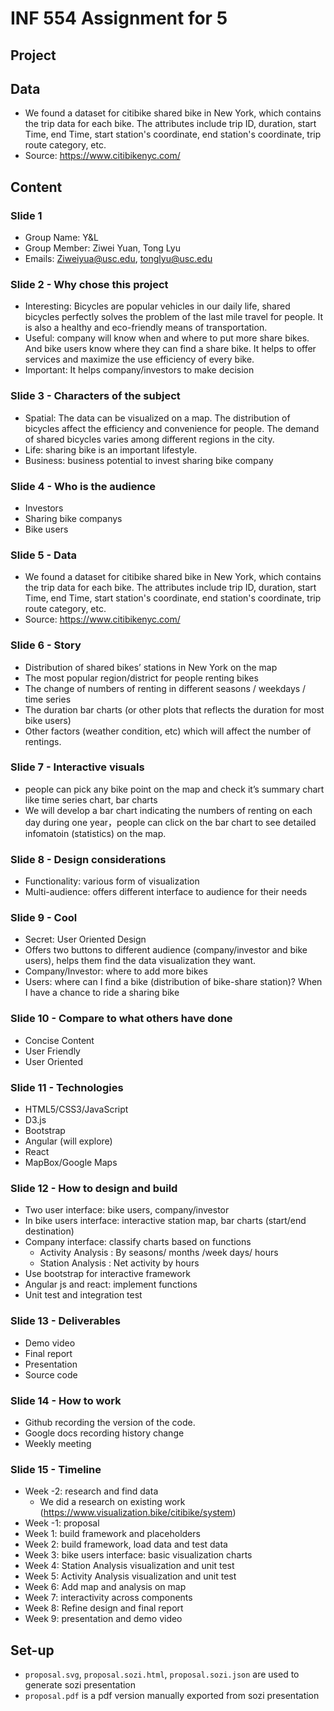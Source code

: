 # INF 554 Assignment for 5

## Project

## Data
- We found a dataset for citibike shared bike in New York, which contains the trip data for each bike. The attributes include trip ID, duration, start Time, end Time, start station's coordinate, end station's coordinate, trip route category, etc.
- Source: https://www.citibikenyc.com/

## Content

### Slide 1
- Group Name: Y&L
- Group Member: Ziwei Yuan, Tong Lyu
- Emails: Ziweiyua@usc.edu, tonglyu@usc.edu

### Slide 2 - Why chose this project
- Interesting: Bicycles are popular vehicles in our daily life, shared bicycles perfectly solves the problem of the last mile travel for people. It is also a healthy and eco-friendly means of transportation. 
- Useful: company will know when and where to put more share bikes. And bike users know where they can find a share bike. It helps to offer services and maximize the use efficiency of every bike.
- Important: It helps company/investors to make decision

### Slide 3 - Characters of the subject
- Spatial: The data can be visualized on a map. The distribution of bicycles affect the efficiency and convenience for people. The demand of shared bicycles varies among different regions in the city.
- Life: sharing bike is an important lifestyle.
- Business: business potential to invest sharing bike company

### Slide 4 - Who is the audience
- Investors
- Sharing bike companys
- Bike users

### Slide 5 - Data
- We found a dataset for citibike shared bike in New York, which contains the trip data for each bike. The attributes include trip ID, duration, start Time, end Time, start station's coordinate, end station's coordinate, trip route category, etc.
- Source: https://www.citibikenyc.com/

### Slide 6 - Story
- Distribution of shared bikes’ stations in New York on the map
- The most popular region/district for people renting bikes
- The change of numbers of renting in different seasons / weekdays / time series
- The duration bar charts (or other plots that reflects the duration for most bike users)
- Other factors (weather condition, etc) which will affect the number of rentings.

### Slide 7 - Interactive visuals
- people can pick any bike point on the map and check it’s summary chart like time series chart, bar charts
- We will develop a bar chart indicating the numbers of renting on each day during one year，people can click on the bar chart to see detailed infomatoin (statistics) on the map.

### Slide 8 - Design considerations
- Functionality: various form of visualization
- Multi-audience: offers different interface to audience for their needs

### Slide 9 - Cool
- Secret: User Oriented Design
- Offers two buttons to different audience (company/investor and bike users), helps them find the data visualization they want.
- Company/Investor: where to add more bikes
- Users: where can I find a bike (distribution of bike-share station)? When I have a chance to ride a sharing bike

### Slide 10 - Compare to what others have done
- Concise Content
- User Friendly
- User Oriented

### Slide 11 - Technologies
- HTML5/CSS3/JavaScript
- D3.js
- Bootstrap
- Angular (will explore)
- React
- MapBox/Google Maps

### Slide 12 - How to design and build
- Two user interface: bike users, company/investor
- In bike users interface: interactive station map, bar charts (start/end destination)
- Company interface: classify charts based on functions
  - Activity Analysis : By seasons/ months /week days/ hours
  - Station Analysis : Net activity by hours
- Use bootstrap for interactive framework
- Angular js and react: implement functions
- Unit test and integration test

### Slide 13 - Deliverables
- Demo video
- Final report
- Presentation 
- Source code

### Slide 14 - How to work
- Github recording the version of the code.
- Google docs recording history change
- Weekly meeting

### Slide 15 - Timeline
- Week -2: research and find data
  - We did a research on existing work (https://www.visualization.bike/citibike/system)
- Week -1: proposal
- Week 1: build framework and placeholders
- Week 2: build framework, load data and test data
- Week 3: bike users interface: basic visualization charts
- Week 4: Station Analysis visualization and unit test
- Week 5: Activity Analysis visualization and unit test
- Week 6: Add map and analysis on map
- Week 7: interactivity across components
- Week 8: Refine design and final report
- Week 9: presentation and demo video


## Set-up
- `proposal.svg`, `proposal.sozi.html`, `proposal.sozi.json` are used to generate sozi presentation
- `proposal.pdf` is a pdf version manually exported from sozi presentation
